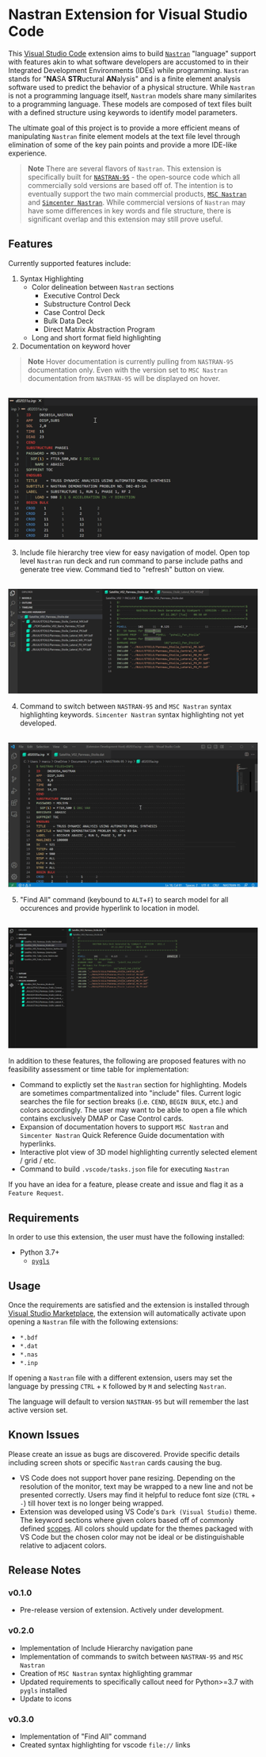 # Nastran Extension for Visual Studio Code

This [Visual Studio Code](https://code.visualstudio.com/) extension aims to build [`Nastran`](https://software.nasa.gov/software/LAR-16804-GS) "language" support with features akin to what software developers are accustomed to in their Integrated Development Environments (IDEs) while programming. `Nastran` stands for "**NA**SA **STR**uctural **AN**alysis" and is a finite element analysis software used to predict the behavior of a physical structure. While `Nastran` is not a programming language itself, `Nastran` models share many similarites to a programming language. These models are composed of text files built with a defined structure using keywords to identify model parameters.

 The ultimate goal of this project is to provide a more efficient means of manipulating `Nastran` finite element models at the text file level through elimination of some of the key pain points and provide a more IDE-like experience.


> **Note**
> There are several flavors of `Nastran`. This extension is specifically built for [`NASTRAN-95`](https://github.com/nasa/NASTRAN-95) - the open-source code which all commercially sold versions are based off of. The intention is to eventually support the two main commercial products, [`MSC Nastran`](https://hexagon.com/products/product-groups/computer-aided-engineering-software/msc-nastran) and [`Simcenter Nastran`](https://plm.sw.siemens.com/en-US/simcenter/mechanical-simulation/nastran/). While commercial versions of `Nastran` may have some differences in key words and file structure, there is significant overlap and this extension may still prove useful.


## Features

Currently supported features include:
1. Syntax Highlighting
    - Color delineation between `Nastran` sections
        - Executive Control Deck
        - Substructure Control Deck
        - Case Control Deck
        - Bulk Data Deck
        - Direct Matrix Abstraction Program
    - Long and short format field highlighting
2. Documentation on keyword hover

> **Note**
> Hover documentation is currently pulling from `NASTRAN-95` documentation only. Even with the version set to `MSC Nastran` documentation from `NASTRAN-95` will be displayed on hover.

&nbsp;
![](./resources/documentation_hover.gif)

3. Include file hierarchy tree view for easy navigation of model. Open top level `Nastran` run deck and run command to parse include paths and generate tree view. Command tied to "refresh" button on view.

&nbsp;
![](./resources/include_hierarchy.gif)

4. Command to switch between `NASTRAN-95` and `MSC Nastran` syntax highlighting keywords. `Simcenter Nastran` syntax highlighting not yet developed.

&nbsp;
![](./resources/switch_language.gif)

5. "Find All" command (keybound to `ALT`+`F`) to search model for all occurences and provide hyperlink to location in model.

&nbsp;
![](./resources/find_command.gif)

In addition to these features, the following are proposed features with no feasibility assessment or time table for implementation:
- Command to explictly set the `Nastran` section for highlighting. Models are sometimes compartmentalized into "include" files. Current logic searches the file for section breaks (i.e. `CEND`, `BEGIN BULK`, etc.) and colors accordingly. The user may want to be able to open a file which contains exclusively DMAP or Case Control cards.
- Expansion of documentation hovers to support `MSC Nastran` and `Simcenter Nastran` Quick Reference Guide documentation with hyperlinks.
- Interactive plot view of 3D model highlighting currently selected element / grid  / etc.
- Command to build `.vscode/tasks.json` file for executing `Nastran`

If you have an idea for a feature, please create and issue and flag it as a `Feature Request`.

## Requirements
In order to use this extension, the user must have the following installed:
- Python 3.7+
    - [`pygls`](https://github.com/openlawlibrary/pygls)

## Usage
Once the requirements are satisfied and the extension is installed through [Visual Studio Marketplace](https://marketplace.visualstudio.com/items?itemName=mbakke.vscode-nastran), the extension will automatically activate upon opening a `Nastran` file with the following extensions:
- `*.bdf`
- `*.dat`
- `*.nas`
- `*.inp`

If opening a `Nastran` file with a different extension, users may set the language by pressing `CTRL` + `K` followed by `M` and selecting `Nastran`.

The language will default to version `NASTRAN-95` but will remember the last active version set.

## Known Issues

Please create an issue as bugs are discovered. Provide specific details including screen shots or specific `Nastran` cards causing the bug.

- VS Code does not support hover pane resizing. Depending on the resolution of the monitor, text may be wrapped to a new line and not be presented correctly. Users may find it helpful to reduce font size (`CTRL` + `-`) till hover text is no longer being wrapped.
- Extension was developed using VS Code's `Dark (Visual Studio)` theme. The keyword sections where given colors based off of commonly defined [scopes](https://code.visualstudio.com/api/language-extensions/syntax-highlight-guide). All colors should update for the themes packaged with VS Code but the chosen color may not be ideal or be distinguishable relative to adjacent colors.

## Release Notes

### v0.1.0

- Pre-release version of extension. Actively under development.

### v0.2.0

- Implementation of Include Hierarchy navigation pane
- Implementation of commands to switch between `NASTRAN-95` and `MSC Nastran`
- Creation of `MSC Nastran` syntax highlighting grammar
- Updated requirements to specifically callout need for Python>=3.7 with `pygls` installed
- Update to icons

### v0.3.0

- Implementation of "Find All" command
- Created syntax highlighting for vscode `file://` links
